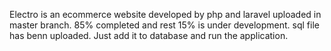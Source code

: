 Electro is an ecommerce website developed by php and laravel uploaded in master branch. 85% completed and rest  15% is under development. sql file has benn uploaded. Just add it to database and run the application.
